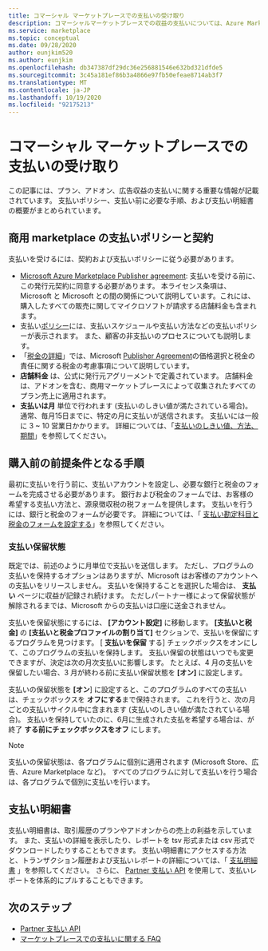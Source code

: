 ```yaml
---
title: コマーシャル マーケットプレースでの支払いの受け取り
description: コマーシャルマーケットプレースでの収益の支払いについては、Azure Marketplace を参照してください。 支払いポリシー、支払い保留の状態、および支払いステートメントが含まれます。
ms.service: marketplace
ms.topic: conceptual
ms.date: 09/28/2020
author: eunjkim520
ms.author: eunjkim
ms.openlocfilehash: db347387df29dc36e256881546e632bd321dfde5
ms.sourcegitcommit: 3c45a181ef86b3a4866e97fb50efeae8714ab3f7
ms.translationtype: MT
ms.contentlocale: ja-JP
ms.lasthandoff: 10/19/2020
ms.locfileid: "92175213"
---
```

# <a name="getting-paid-in-the-commercial-marketplace"></a>コマーシャル マーケットプレースでの支払いの受け取り

この記事には、プラン、アドオン、広告収益の支払いに関する重要な情報が記載されています。 支払いポリシー、支払い前に必要な手順、および支払い明細書の概要がまとめられています。

## <a name="commercial-marketplace-payout-policies-and-agreements"></a>商用 marketplace の支払いポリシーと契約

支払いを受けるには、契約および支払いポリシーに従う必要があります。

- [Microsoft Azure Marketplace Publisher agreement](https://go.microsoft.com/fwlink/p/?LinkID=699560): 支払いを受ける前に、この発行元契約に同意する必要があります。 本ライセンス条項は、Microsoft と Microsoft との間の関係について説明しています。これには、購入したすべての販売に関してマイクロソフトが請求する店舗料金も含まれます。
- 支払い[ポリシー](payout-policy-details.md)には、支払いスケジュールや支払い方法などの支払いポリシーが表示されます。 また、顧客の非支払いのプロセスについても説明します。
- 「[税金の詳細](tax-details-marketplace.md)」では、Microsoft [Publisher Agreement](https://go.microsoft.com/fwlink/p/?LinkID=699560)の価格選択と税金の責任に関する税金の考慮事項について説明しています。
- **店舗料金** は、公式に発行元アグリーメントで定義されています。 店舗料金は、アドオンを含む、商用マーケットプレースによって収集されたすべてのプラン売上に適用されます。
- **支払いは月** 単位で行われます (支払いのしきい値が満たされている場合)。 通常、毎月15日までに、特定の月に支払いが送信されます。 支払いには一般に 3 ~ 10 営業日かかります。 詳細については、「[支払いのしきい値、方法、期間](payment-thresholds-methods-timeframes.md)」を参照してください。

## <a name="prerequisite-steps-before-getting-paid"></a>購入前の前提条件となる手順

最初に支払いを行う前に、支払いアカウントを設定し、必要な銀行と税金のフォームを完成させる必要があります。 銀行および税金のフォームでは、お客様の希望する支払い方法と、源泉徴収税の税フォームを提供します。 支払いを行うには、銀行と税金のフォームが必要です。 詳細については、「 [支払い勘定科目と税金のフォームを設定する](set-up-your-payout-account.md)」を参照してください。

### <a name="payout-hold-status"></a>支払い保留状態

既定では、前述のように月単位で支払いを送信します。 ただし、プログラムの支払いを保持するオプションはありますが、Microsoft はお客様のアカウントへの支払いをリリースしません。 支払いを保持することを選択した場合は、 **支払い** ページに収益が記録され続けます。 ただしパートナー様によって保留状態が解除されるまでは、Microsoft からの支払いは口座に送金されません。

支払いを保留状態にするには、 **[アカウント設定]** に移動します。 **[支払いと税金]** の **[支払いと税金プロファイルの割り当て]** セクションで、支払いを保留にするプログラムを見つけます。 [ **支払いを保留** する] チェックボックスをオンにして、このプログラムの支払いを保持します。 支払い保留の状態はいつでも変更できますが、決定は次の月次支払いに影響します。 たとえば、4 月の支払いを保留したい場合、3 月が終わる前に支払い保留状態を **[オン]** に設定します。

支払いの保留状態を **[オン**] に設定すると、このプログラムのすべての支払いは、チェックボックスを **オフにする**まで保持されます。 これを行うと、次の月ごとの支払いサイクル中に含まれます (支払いのしきい値が満たされている場合)。 支払いを保持していたのに、6月に生成された支払を希望する場合は、が終了 **する前にチェックボックスをオフ** にします。

>[!Note]
> 支払いの保留状態は、各プログラムに個別に適用されます (Microsoft Store、広告、Azure Marketplace など)。 すべてのプログラムに対して支払いを行う場合は、各プログラムで個別に支払いを行います。

## <a name="payout-statements"></a>支払い明細書

支払い明細書は、取引履歴のプランやアドオンからの売上の利益を示しています。 また、支払いの詳細を表示したり、レポートを tsv 形式または csv 形式でダウンロードしたりすることもできます。 支払い明細書にアクセスする方法と、トランザクション履歴および支払いレポートの詳細については、「 [支払明細書](payout-statement.md) 」を参照してください。 さらに、 [Partner 支払い API](https://apidocs.microsoft.com/services/partnerpayouts) を使用して、支払いレポートを体系的にプルすることもできます。

## <a name="next-steps"></a>次のステップ

- [Partner 支払い API](https://apidocs.microsoft.com/services/partnerpayouts)
- [マーケットプレースでの支払いに関する FAQ](payout-faq.md)
